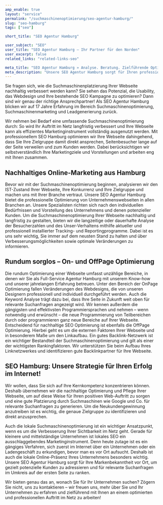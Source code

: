 ```yaml
---
amp_enable: true
layout: "service"
permalink: "/suchmaschinenoptimierung/seo-agentur-hamburg/"
slug: "seo-hamburg"
tags: ["seo"]

short_title: "SEO Agentur Hamburg"

user_subject: "SEO"
user_title: "SEO Agentur Hamburg – Ihr Partner für den Norden"
user_excerpt: false
related_links: "related-links-seo"

meta_title: "SEO Agentur Hamburg » Analyse. Beratung. Zielführende Optimierung"
meta_description: "Unsere SEO Agentur Hamburg sorgt für Ihren professionellen Auftritt im Netz! ► Wir erhöhen die Conversion-Rate Ihrer Webseite ✓ Informieren Sie sich jetzt!"
---
```

 
Sie fragen sich, wie die Suchmaschinenplatzierung Ihrer Webseite nachhaltig verbessert werden kann? Sie sehen das Potenzial, die Usability, das Webdesign und Ihre bestehende SEO Kampagne zu optimieren? Dann sind wir genau der richtige Ansprechpartner! Als SEO Agentur Hamburg blicken wir auf 17 Jahre Erfahrung im Bereich Suchmaschinenoptimierung, Suchmaschinenmarketing und Leadgenerierung zurück. 

Wir nehmen bei Bedarf eine umfassende Suchmaschinenoptimierung durch: So wird Ihr Auftritt im Netz langfristig verbessert und Ihre Webseite kann als effizientes Marketinginstrument vollständig ausgenutzt werden. Mit professionellem SEO Hamburg optimieren wir Ihre Webseite dahingehend, dass Sie Ihre Zielgruppe damit direkt ansprechen, Seitenbesucher lange auf der Seite verweilen und zum Kunden werden. Dabei berücksichtigen wir selbstverständlich Ihre Marketingziele und Vorstellungen und arbeiten eng mit Ihnen zusammen. 

## Nachhaltiges Online-Marketing aus Hamburg 
Bevor wir mit der Suchmaschinenoptimierung beginnen, analysieren wir den IST-Zustand Ihrer Webseite, Ihre Konkurrenz und Ihre Zielgruppe und machen uns mit Ihrer Branche vertraut. Unsere SEO Agentur Hamburg bietet die professionelle Optimierung von Unternehmenswebseiten in allen Branchen an. Unsere Spezialisten richten sich nach den individuellen Bedürfnissen und Vorstellung des Unternehmens und denen potenzieller Kunden. Um die Suchmaschinenoptimierung Ihrer Webseite nachhaltig und langfristig zu gestalten, bieten wir die langzeitige oder dauerhafte Analyse der Besucherzahlen und des Unser-Verhaltens mithilfe aktueller und professionell installierter Tracking- und Reportingprogramme. Dabei ist es uns sehr wichtig, Sie immer auf dem neusten Stand zu halten und über Verbesserungsmöglichkeiten sowie optimale Veränderungen zu informieren. 

## Rundum sorglos – On- und OffPage Optimierung 
Die rundum Optimierung einer Webseite umfasst unzählige Bereiche, in denen wir Sie als Full-Service Agentur Hamburg mit unserem Know-how und unserer jahrelangen Erfahrung betreuen. Unter den Bereich der OnPage Optimierung fallen Veränderungen des Webdesigns, die von unseren Designern professionell und individuell durchgeführt werden. Auch die Keyword Analyse trägt dazu bei, dass Ihre Seite in Zukunft weit oben für relevante Suchanfragen angezeigt wird. Wir kennen außerdem die gängigsten und effektivsten Programmiersprachen und nehmen – wenn notwendig und erwünscht – die neue Programmierung von Teilbereichen durch oder programmieren ganz neue Bereiche auf Ihrer Webseite. Entscheidend für nachhaltige SEO Optimierung ist ebenfalls die OffPage Optimierung. Hierbei geht es um die externen Faktoren Ihrer Webseite und in besonderem Maße um den Linkaufbau. Ein gutes Backlink-Netzwerk ist ein wichtiger Bestandteil der Suchmaschinenoptimierung und gilt als einer der wichtigsten Rankingfaktoren. Wir unterstützen Sie beim Aufbau Ihres Linknetzwerkes und identifizieren gute Backlinkpartner für Ihre Webseite. 

## SEO Hamburg: Unsere Strategie für Ihren Erfolg im Internet!
Wir wollen, dass Sie sich auf Ihre Kernkompetenz konzentrieren können. Deshalb übernehmen wir die nachhaltige Optimierung und Pflege Ihrer Webseite, um auf diese Weise für Ihren positiven Web-Auftritt zu sorgen und eine gute Platzierung durch Suchmaschinen wie Google und Co. für relevante Suchanfragen zu generieren. Um die Neukundengewinnung anzutreiben ist es wichtig, die genaue Zielgruppe zu identifizieren und direkt anzusprechen. 

Auch die lokale Suchmaschinenoptimierung ist ein wichtiger Ansatzpunkt, wenn es um die Verbesserung Ihrer Sichtbarkeit im Netz geht. Gerade für kleinere und mittelständige Unternehmen ist lokales SEO ein ausschlaggebendes Marketinginstrument. Denn heute zutage ist es ein gängiges Verfahren, sich zuerst im Internet über ein Unternehmen oder ein Ladengeschäft zu erkundigen, bevor man es vor Ort aufsucht. Deshalb ist auch die lokale Online-Präsenz Ihres Unternehmens besonders wichtig. Unsere SEO Agentur Hamburg sorgt für Ihre Markenbekanntheit vor Ort, um gezielt potenzielle Kunden zu adressieren und für relevante Suchanfragen im Umkreis auf der ersten Seite zu ranken.  

Wir bieten genau das an, wonach Sie für Ihr Unternehmen suchen? Zögern Sie nicht, uns zu kontaktieren – wir freuen uns, mehr über Sie und Ihr Unternehmen zu erfahren und zielführend mit Ihnen an einem optimierten und professionellen Auftritt im Netz zu arbeiten!

